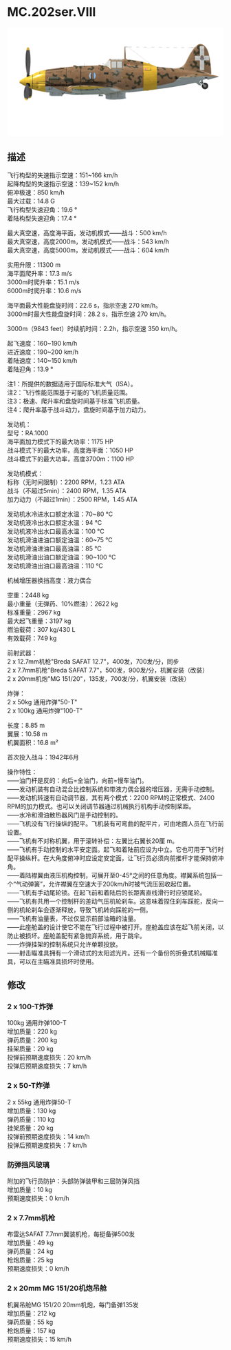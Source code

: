 # MC.202ser.VIII  
  
![mc202s8](../images/mc202s8.png)  
  
## 描述  
  
飞行构型的失速指示空速：151~166 km/h  
起降构型的失速指示空速：139~152 km/h  
俯冲极速：850 km/h  
最大过载：14.8 G  
飞行构型失速迎角：19.6 °  
着陆构型失速迎角：17.4 °  
  
最大真空速，高度海平面，发动机模式——战斗：500 km/h  
最大真空速，高度2000m，发动机模式——战斗：543 km/h  
最大真空速，高度5000m，发动机模式——战斗：604 km/h  
  
实用升限：11300 m  
海平面爬升率：17.3 m/s  
3000m时爬升率：15.1 m/s  
6000m时爬升率：10.6 m/s  
  
海平面最大性能盘旋时间：22.6 s，指示空速 270 km/h。  
3000m时最大性能盘旋时间：28.2 s，指示空速 270 km/h。  
  
3000m（9843 feet）时续航时间：2.2h，指示空速 350 km/h。  
  
起飞速度：160~190 km/h  
进近速度：190~200 km/h  
着陆速度：140~150 km/h  
着陆迎角：13.9 °  
  
注1：所提供的数据适用于国际标准大气（ISA）。  
注2：飞行性能范围基于可能的飞机质量范围。  
注3：极速、爬升率和盘旋时间基于标准飞机质量。  
注4：爬升率基于战斗动力，盘旋时间基于加力动力。  
  
发动机：  
型号：RA.1000  
海平面加力模式下的最大功率：1175 HP  
战斗模式下的最大功率，高度海平面：1050 HP  
战斗模式下的最大功率，高度3700m：1100 HP  
  
发动机模式：  
标称（无时间限制）：2200 RPM，1.23 ATA  
战斗（不超过5min）：2400 RPM，1.35 ATA  
加力动力（不超过1min）：2500 RPM，1.45 ATA  
  
发动机水冷进水口额定水温：70~80 °C  
发动机液冷出水口额定水温：94 °C  
发动机液冷出水口最高水温：100 °C  
发动机滑油进油口额定油温：60~75 °C  
发动机滑油进油口最高油温：85 °C  
发动机滑油出油口额定油温：90~100 °C  
发动机滑油出油口最高油温：110 °C  
  
机械增压器换挡高度：液力偶合   
  
空重：2448 kg  
最小重量（无弹药、10%燃油）：2622 kg  
标准重量：2967 kg  
最大起飞重量：3197 kg  
燃油载荷：307 kg/430 L  
有效载荷：749 kg  
  
前射武器：  
2 x 12.7mm机枪"Breda SAFAT 12.7"，400发，700发/分，同步  
2 x 7.7mm机枪"Breda SAFAT 7.7"，500发，900发/分，机翼安装（改装）  
2 x 20mm机炮"MG 151/20"，135发，700发/分，机翼安装（改装）  
  
炸弹：  
2 x 50kg 通用炸弹"50-T"  
2 x 100kg 通用炸弹"100-T"  
  
长度：8.85 m  
翼展：10.58 m  
机翼面积：16.8 m²  
  
首次投入战斗：1942年6月  
  
操作特性：  
——油门杆是反的：向后=全油门，向前=慢车油门。  
——发动机装有自动混合比控制系统和带液力偶合器的增压器，无需手动控制。  
——发动机转速有自动调节器，其有两个模式：2200 RPM的正常模式、2400 RPM的加力模式。也可以关闭调节器通过机械执行机构手动控制桨距。  
——水冷和滑油散热器风门是手动控制的。  
——飞机没有飞行操纵的配平。飞机装有可弯曲的配平片，可由地面人员在飞行前设置。  
——飞机有不对称机翼，用于滚转补偿：左翼比右翼长20厘 m。  
——飞机有手动控制的水平安定面。起飞和着陆前应设为中立。它也可用于飞行时配平操纵杆。在大角度俯冲时应设定安定面，让飞行员必须向前推杆才能保持俯冲角。  
——着陆襟翼由液压机构控制，可展开至0-45°之间的任意角度。襟翼系统包括一个“气动弹簧”，允许襟翼在空速大于200km/h时被气流压回收起位置。  
——飞机有手动尾轮锁。在起飞前和着陆后的长距离直线滑行时应锁尾轮。  
——飞机有共用一个控制杆的差动气压机轮刹车。这意味着捏住刹车踩舵，反向一侧的机轮刹车会逐渐释放，导致飞机转向踩舵的一侧。  
——飞机有油量表，不过仅显示前部油箱的油量。  
——此座舱盖的设计使它不能在飞行过程中被打开。座舱盖应该在起飞前关闭，以防止被损坏。座舱盖配有紧急抛弃系统，用于跳伞。  
——炸弹挂架的控制系统只允许单颗投放。  
——射击瞄准具拥有一个滑动式的太阳滤光片。还有一个备份的折叠式机械瞄准具，可以在主瞄准具损坏时使用。  
  
## 修改  
  
  
### 2 x 100-T炸弹  
  
100kg 通用炸弹100-T  
增加质量：220 kg  
弹药质量：200 kg  
挂架质量：20 kg  
投弹前预期速度损失：20 km/h  
投弹后预期速度损失：7 km/h  
  
### 2 x 50-T炸弹  
  
2 x 55kg 通用炸弹50-T  
增加质量：130 kg  
弹药质量：110 kg  
挂架质量：20 kg  
投弹前预期速度损失：14 km/h  
投弹后预期速度损失：7 km/h  
  
### 防弹挡风玻璃  
  
附加的飞行员防护：头部防弹装甲和三层防弹风挡  
增加质量：10 kg  
预期速度损失：0 km/h  
  
### 2 x 7.7mm机枪  
  
布雷达SAFAT 7.7mm翼装机枪，每挺备弹500发  
增加质量：49 kg  
弹药质量：24 kg  
枪炮质量：25 kg  
预期速度损失：0 km/h  
  
### 2 x 20mm MG 151/20机炮吊舱  
  
机翼吊舱MG 151/20 20mm机炮，每门备弹135发  
增加质量：212 kg  
弹药质量：55 kg  
枪炮质量：157 kg  
预期速度损失：15 km/h  